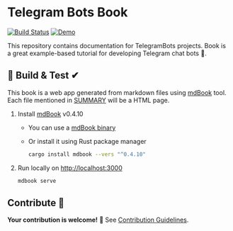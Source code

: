 # Telegram Bots Book

[![Build Status](https://img.shields.io/travis/com/TelegramBots/book/master?style=flat-square)](https://travis-ci.com/TelegramBots/book)
[![Demo](https://img.shields.io/badge/live-demo-blue.svg?style=flat-square)](https://telegrambots.github.io/book/)

This repository contains documentation for TelegramBots projects.
Book is a great example-based tutorial for developing Telegram chat bots 🤖.

## 🔨 Build & Test ✔

This book is a web app generated from markdown files using [mdBook] tool.
Each file mentioned in [SUMMARY](src/SUMMARY.md) will be a HTML page.

1. Install [mdBook] v0.4.10
    - You can use a [mdBook binary]
    - Or install it using Rust package manager

        ```bash
        cargo install mdbook --vers "^0.4.10"
        ```

1. Run locally on [http://localhost:3000](http://localhost:3000)

    ```bash
    mdbook serve
    ```

[mdBook]: https://github.com/rust-lang/mdBook
[mdBook binary]: https://github.com/rust-lang/mdBook/releases/tag/v0.4.1

## Contribute 👋

**Your contribution is welcome!** 🙂
See [Contribution Guidelines](CONTRIBUTING.md).
